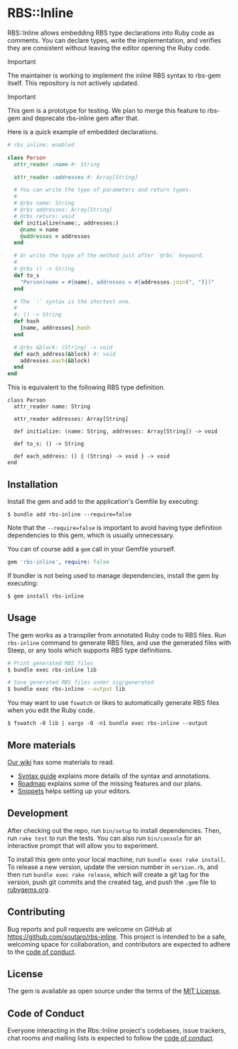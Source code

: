 # RBS::Inline

RBS::Inline allows embedding RBS type declarations into Ruby code as comments. You can declare types, write the implementation, and verifies they are consistent without leaving the editor opening the Ruby code.

> [!IMPORTANT]
> The maintainer is working to implement the inline RBS syntax to rbs-gem itself.
> This repository is not actively updated.

> [!IMPORTANT]
> This gem is a prototype for testing. We plan to merge this feature to rbs-gem and deprecate rbs-inline gem after that.

Here is a quick example of embedded declarations.

```rb
# rbs_inline: enabled

class Person
  attr_reader :name #: String

  attr_reader :addresses #: Array[String]

  # You can write the type of parameters and return types.
  #
  # @rbs name: String
  # @rbs addresses: Array[String]
  # @rbs return: void
  def initialize(name:, addresses:)
    @name = name
    @addresses = addresses
  end

  # Or write the type of the method just after `@rbs` keyword.
  #
  # @rbs () -> String
  def to_s
    "Person(name = #{name}, addresses = #{addresses.join(", ")})"
  end

  # The `:` syntax is the shortest one.
  #
  #: () -> String
  def hash
    [name, addresses].hash
  end

  # @rbs &block: (String) -> void
  def each_address(&block) #: void
    addresses.each(&block)
  end
end
```

This is equivalent to the following RBS type definition.

```rbs
class Person
  attr_reader name: String

  attr_reader addresses: Array[String]

  def initialize: (name: String, addresses: Array[String]) -> void

  def to_s: () -> String

  def each_address: () { (String) -> void } -> void
end
```

## Installation

Install the gem and add to the application's Gemfile by executing:

    $ bundle add rbs-inline --require=false

Note that the `--require=false` is important to avoid having type definition dependencies to this gem, which is usually unnecessary.

You can of course add a `gem` call in your Gemfile yourself.

```rb
gem 'rbs-inline', require: false
```

If bundler is not being used to manage dependencies, install the gem by executing:

    $ gem install rbs-inline

## Usage

The gem works as a transpiler from annotated Ruby code to RBS files. Run `rbs-inline` command to generate RBS files, and use the generated files with Steep, or any tools which supports RBS type definitions.

```sh
# Print generated RBS files
$ bundle exec rbs-inline lib

# Save generated RBS files under sig/generated
$ bundle exec rbs-inline --output lib
```

You may want to use `fswatch` or likes to automatically generate RBS files when you edit the Ruby code.

    $ fswatch -0 lib | xargs -0 -n1 bundle exec rbs-inline --output

## More materials

[Our wiki](https://github.com/soutaro/rbs-inline/wiki) has some materials to read.

* [Syntax guide](https://github.com/soutaro/rbs-inline/wiki/Syntax-guide) explains more details of the syntax and annotations.
* [Roadmap](https://github.com/soutaro/rbs-inline/wiki/Roadmap) explains some of the missing features and our plans.
* [Snippets](https://github.com/soutaro/rbs-inline/wiki/Snippets) helps setting up your editors.

## Development

After checking out the repo, run `bin/setup` to install dependencies. Then, run `rake test` to run the tests. You can also run `bin/console` for an interactive prompt that will allow you to experiment.

To install this gem onto your local machine, run `bundle exec rake install`. To release a new version, update the version number in `version.rb`, and then run `bundle exec rake release`, which will create a git tag for the version, push git commits and the created tag, and push the `.gem` file to [rubygems.org](https://rubygems.org).

## Contributing

Bug reports and pull requests are welcome on GitHub at https://github.com/soutaro/rbs-inline. This project is intended to be a safe, welcoming space for collaboration, and contributors are expected to adhere to the [code of conduct](https://github.com/soutaro/rbs-inline/blob/main/CODE_OF_CONDUCT.md).

## License

The gem is available as open source under the terms of the [MIT License](https://opensource.org/licenses/MIT).

## Code of Conduct

Everyone interacting in the Rbs::Inline project's codebases, issue trackers, chat rooms and mailing lists is expected to follow the [code of conduct](https://github.com/soutaro/rbs-inline/blob/main/CODE_OF_CONDUCT.md).
